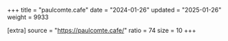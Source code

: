 +++
title = "paulcomte.cafe"
date = "2024-01-26"
updated = "2025-01-26"
weight = 9933

[extra]
source = "https://paulcomte.cafe/"
ratio = 74
size = 10
+++
